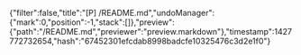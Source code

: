 {"filter":false,"title":"[P] /README.md","undoManager":{"mark":0,"position":-1,"stack":[]},"preview":{"path":"/README.md","previewer":"preview.markdown"},"timestamp":1427772732654,"hash":"67452301efcdab8998badcfe10325476c3d2e1f0"}